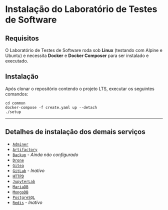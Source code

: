 # Instalação do Laboratório de Testes de Software

## Requisitos

O Laboratório de Testes de Software roda sob **Linux** (testando com Alpine e Ubuntu) e necessita **Docker** e **Docker Composer** para ser instalado e executado.

## Instalação

Após clonar o repositório contendo o projeto LTS, executar os seguintes comandos:

```shell
cd common
docker-compose -f create.yaml up --detach
./setup
```

---
## Detalhes de instalação dos demais serviços

* [`Adminer`](adminer/README.md)
* [`Artifactory`](artifactory/README.md)
* [`Backup`](backup/README.md) - _Ainda não configurado_
* [`Drone`](drone/README.md)
* [`Gitea`](gitea/README.md)
* [`GitLab`](gitlab/README.md) - _Inativo_
* [`HTTPD`](httpd/README.md)
* [`JupyterLab`](jupyter/README.md)
* [`MariaDB`](mariadb/README.md)
* [`MongoDB`](mongodb/README.md)
* [`PostgreSQL`](postgresql/README.md)
* [`Redis`](redis/README.md) - _Inativo_